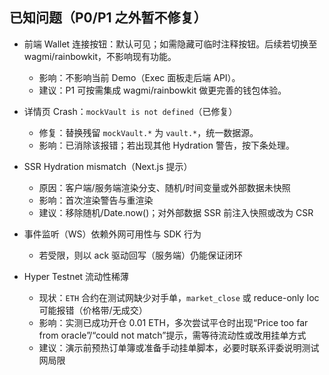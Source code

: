 ## 已知问题（P0/P1 之外暂不修复）

- 前端 Wallet 连接按钮：默认可见；如需隐藏可临时注释按钮。后续若切换至 wagmi/rainbowkit，不影响现有功能。
  - 影响：不影响当前 Demo（Exec 面板走后端 API）。
  - 建议：P1 可按需集成 wagmi/rainbowkit 做更完善的钱包体验。

- 详情页 Crash：`mockVault is not defined`（已修复）
  - 修复：替换残留 `mockVault.*` 为 `vault.*`，统一数据源。
  - 影响：已消除该报错；若出现其他 Hydration 警告，按下条处理。

- SSR Hydration mismatch（Next.js 提示）
  - 原因：客户端/服务端渲染分支、随机/时间变量或外部数据未快照
  - 影响：首次渲染警告与重渲染
  - 建议：移除随机/Date.now()；对外部数据 SSR 前注入快照或改为 CSR

- 事件监听（WS）依赖外网可用性与 SDK 行为
  - 若受限，则以 ack 驱动回写（服务端）仍能保证闭环
- Hyper Testnet 流动性稀薄
  - 现状：`ETH` 合约在测试网缺少对手单，`market_close` 或 reduce-only Ioc 可能报错（价格带/无成交）
  - 影响：实测已成功开仓 0.01 ETH，多次尝试平仓时出现“Price too far from oracle”/“could not match”提示，需等待流动性或改用挂单方式
  - 建议：演示前预热订单簿或准备手动挂单脚本，必要时联系评委说明测试网局限
